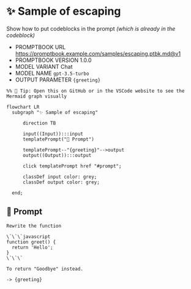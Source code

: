 # ✨ Sample of escaping

Show how to put codeblocks in the prompt _(which is already in the codeblock)_

-   PROMPTBOOK URL https://promptbook.example.com/samples/escaping.ptbk.md@v1
-   PROMPTBOOK VERSION 1.0.0
-   MODEL VARIANT Chat
-   MODEL NAME `gpt-3.5-turbo`
-   OUTPUT PARAMETER `{greeting}`

<!--Graph-->
<!-- ⚠️ WARNING: This section was auto-generated -->

```mermaid
%% 🔮 Tip: Open this on GitHub or in the VSCode website to see the Mermaid graph visually

flowchart LR
  subgraph "✨ Sample of escaping"

      direction TB

      input((Input)):::input
      templatePrompt("💬 Prompt")

      templatePrompt--"{greeting}"-->output
      output((Output)):::output

      click templatePrompt href "#prompt";

      classDef input color: grey;
      classDef output color: grey;

  end;
```

<!--/Graph-->

## 💬 Prompt

```
Rewrite the function

\`\`\`javascript
function greet() {
  return 'Hello';
}
\`\`\`

To return "Goodbye" instead.

```

`-> {greeting}`
